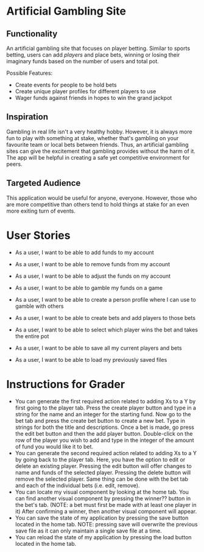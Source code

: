 # Artificial Gambling Site

## Functionality

An artificial gambling site that focuses on player betting. Similar to sports betting, users
can add *players* and place bets, winning or losing their imaginary funds based on the 
number of users and total pot.

Possible Features:
- Create events for people to be hold bets
- Create unique player profiles for different players to use
- Wager funds against friends in hopes to win the grand jackpot


## Inspiration

Gambling in real life isn't a very healthy hobby. However,
it is always more fun to play with something at stake, whether that's
gambling on your favourite team or local bets between friends.
Thus, an artificial gambling sites can give the excitement
that gambling provides without the harm of it. The app will be
helpful in creating a safe yet competitive environment 
for peers.

## Targeted Audience 

This application would be useful for anyone, everyone. However, those who
are more competitive than others tend to hold things at stake for an even more 
exiting turn of events.



# User Stories

- As a user, I want to be able to add funds to my account
- As a user, I want to be able to remove funds from my account
- As a user, I want to be able to adjust the funds on my account
- As a user, I want to be able to gamble my funds on a game
- As a user, I want to be able to create a person profile where I can
  use to gamble with others
- As a user, I want to be able to create bets and add players to those bets
- As a user, I want to be able to select which player wins the bet and takes the entire pot

- As a user, I want to be able to save all my current players and bets
- As a user, I want to be able to load my previously saved files


# Instructions for Grader

- You can generate the first required action related to adding Xs to a Y by first going to the player tab. Press the create
  player button and type in a string for the name and an integer for the starting fund. Now go to the bet tab and press the
  create bet button to create a new bet. Type in strings for both the title and descriptions. Once a bet is made, go press the 
  edit bet button and then the add player button. Double-click on the row of the player you wish to add and type in the integer
  of the amount of fund you would like it to bet.
- You can generate the second required action related to adding Xs to a Y by going back to the player tab. Here, you have
  the option to edit or delete an existing player. Pressing the edit button will offer changes to name and funds of the
  selected player. Pressing the delete button will remove the selected player. Same thing can be done with the bet tab and 
  each of the individual bets (i.e. edit, remove).
- You can locate my visual component by looking at the home tab. You can find another visual component by pressing the winner??
  button in the bet's tab. (NOTE: a bet must first be made with at least one player in it) After confirming a winner, then another
  visual component will appear.
- You can save the state of my application by pressing the save button located in the home tab. NOTE: pressing save will
  overwrite the previous save file as it can only maintain a single save file at a time.
- You can reload the state of my application by pressing the load button located in the home tab.